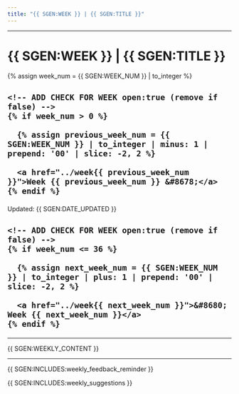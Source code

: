 ```yaml
---
title: "{{ SGEN:WEEK }} | {{ SGEN:TITLE }}"
---
```


<hr class="mb-0">

<h1 id="{{ {{ SGEN:WEEK }}-{{ SGEN:title }} | slugify }}">
  <span class="week-prefix">{{ SGEN:WEEK }} |</span> {{ SGEN:TITLE }}
</h1>

<div class="week-controls">

  {% assign week_num = {{ SGEN:WEEK_NUM }} | to_integer %}

  <h2 class="week-controls__previous_week">

    <!-- ADD CHECK FOR WEEK open:true (remove if false) -->
    {% if week_num > 0 %}

      {% assign previous_week_num = {{ SGEN:WEEK_NUM }} | to_integer | minus: 1 | prepend: '00' | slice: -2, 2 %}

      <a href="../week{{ previous_week_num }}">Week {{ previous_week_num }} &#8678;</a>
    {% endif %}

  </h2>

  <span>Updated: {{ SGEN:DATE_UPDATED }}</span>

  <h2 class="week-controls__next_week">

    <!-- ADD CHECK FOR WEEK open:true (remove if false) -->
    {% if week_num <= 36 %}

      {% assign next_week_num = {{ SGEN:WEEK_NUM }} | to_integer | plus: 1 | prepend: '00' | slice: -2, 2 %}

      <a href="../week{{ next_week_num }}">&#8680; Week {{ next_week_num }}</a>
    {% endif %}

  </h2>

</div>

---

{{ SGEN:WEEKLY_CONTENT }}

<hr class="mt-1">

{{ SGEN:INCLUDES:weekly_feedback_reminder }}

{{ SGEN:INCLUDES:weekly_suggestions }}